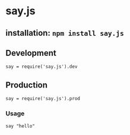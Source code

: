 # say.js
installation: `npm install say.js`
------
## Development
```
say = require('say.js').dev
```

## Production
```
say = require('say.js').prod
```

### Usage
```
say "hello" 
```
